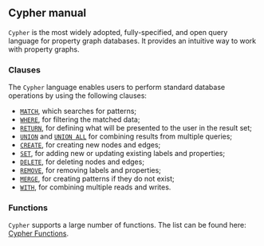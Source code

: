 ## Cypher manual

`Cypher` is the most widely adopted, fully-specified, and open query language for property graph databases.
It provides an intuitive way to work with property graphs.

### Clauses

The `Cypher` language enables users to perform standard database operations by using the following clauses:
  * [`MATCH`](clauses/match.md), which searches for patterns;
  * [`WHERE`](clauses/where.md), for filtering the matched data;
  * [`RETURN`](clauses/return.md), for defining what will be presented to the user in the result set;
  * [`UNION`](clauses/union.md) and [`UNION ALL`](clauses/union.md) for combining results from multiple queries;
  * [`CREATE`](clauses/create.md), for creating new nodes and edges;
  * [`SET`](clauses/set.md), for adding new or updating existing labels and properties;
  * [`DELETE`](clauses/delete.md), for deleting nodes and edges;
  * [`REMOVE`](clauses/remove.md), for removing labels and properties;
  * [`MERGE`](clauses/merge.md), for creating patterns if they do not exist;
  * [`WITH`](clauses/with.md), for combining multiple reads and writes.

### Functions

`Cypher` supports a large number of functions. The list can be found here: [Cypher Functions](functions.md).